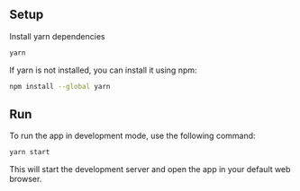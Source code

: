 ## Setup

Install yarn dependencies

```bash
yarn
```

If yarn is not installed, you can install it using npm:

```bash
npm install --global yarn
```

## Run

To run the app in development mode, use the following command:

```bash
yarn start
```

This will start the development server and open the app in your default web browser.

